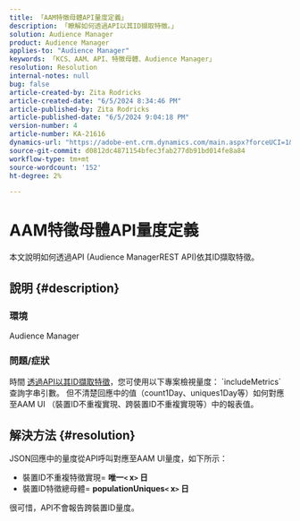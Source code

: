 ```yaml
---
title: 「AAM特徵母體API量度定義」
description: 「瞭解如何透過API以其ID擷取特徵。」
solution: Audience Manager
product: Audience Manager
applies-to: "Audience Manager"
keywords: 「KCS、AAM、API、特徵母體、Audience Manager」
resolution: Resolution
internal-notes: null
bug: false
article-created-by: Zita Rodricks
article-created-date: "6/5/2024 8:34:46 PM"
article-published-by: Zita Rodricks
article-published-date: "6/5/2024 9:04:18 PM"
version-number: 4
article-number: KA-21616
dynamics-url: "https://adobe-ent.crm.dynamics.com/main.aspx?forceUCI=1&pagetype=entityrecord&etn=knowledgearticle&id=8689c707-7b23-ef11-840a-000d3a372703"
source-git-commit: d0812dc4871154bfec3fab277db91bd014fe8a84
workflow-type: tm+mt
source-wordcount: '152'
ht-degree: 2%

---
```


# AAM特徵母體API量度定義


本文說明如何透過API (Audience ManagerREST API)依其ID擷取特徵。

## 說明 {#description}


### 環境

Audience Manager

### 問題/症狀

時間 [透過API以其ID擷取特徵](https://bank.demdex.com/portal/swagger/index.html#/Traits%20API/get_traits__sid_)，您可使用以下專案檢視量度： `includeMetrics` 查詢字串引數。 但不清楚回應中的值（count1Day、uniques1Day等）如何對應至AAM UI （裝置ID不重複實現、跨裝置ID不重複實現等）中的報表值。


## 解決方法 {#resolution}


JSON回應中的量度從API呼叫對應至AAM UI量度，如下所示：

- 裝置ID不重複特徵實現= <b>唯一`<` x`>` 日</b>
- 裝置ID特徵總母體= <b>populationUniques`<` x`>` 日</b>


很可惜，API不會報告跨裝置ID量度。
